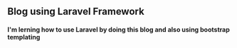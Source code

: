 <h2>Blog using Laravel Framework</h2>
<h4>I'm lerning how to use Laravel by doing this blog and also using bootstrap templating</h4>
